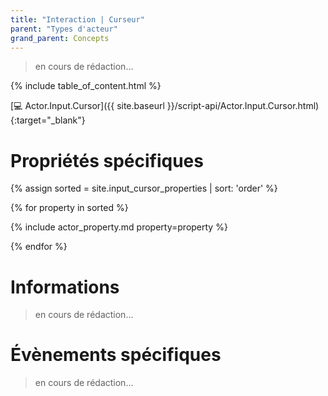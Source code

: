 ```yaml
---
title: "Interaction | Curseur"
parent: "Types d'acteur"
grand_parent: Concepts
---
```


> en cours de rédaction...

{% include table_of_content.html %}

[&#x1F4BB; Actor.Input.Cursor]({{ site.baseurl }}/script-api/Actor.Input.Cursor.html){:target="_blank"}

# Propriétés spécifiques

{% assign sorted = site.input_cursor_properties | sort: 'order' %}

{% for property in sorted %}

{% include actor_property.md property=property %}

{% endfor %}

# Informations

> en cours de rédaction...

# Évènements spécifiques

> en cours de rédaction...
